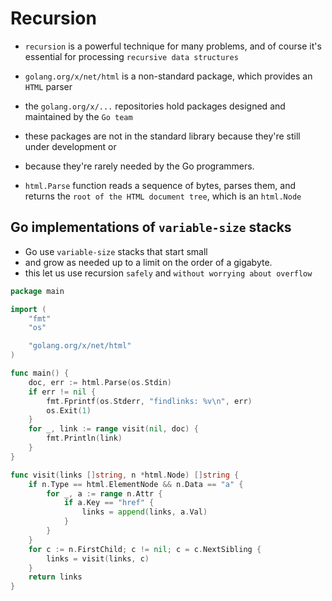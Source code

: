 # Recursion

- `recursion` is a powerful technique for many problems, and of course it's essential for processing `recursive data structures`

- `golang.org/x/net/html` is a non-standard package, which provides an `HTML` parser
- the `golang.org/x/...` repositories hold packages designed and maintained by the `Go team`
- these packages are not in the standard library because they're still under development or 
- because they're rarely needed by the Go programmers.

- `html.Parse` function reads a sequence of bytes, parses them, and returns the `root of the HTML document tree`, which is an `html.Node`

## Go implementations of `variable-size` stacks

- Go use `variable-size` stacks that start small
- and grow as needed up to a limit on the order of a gigabyte.
- this let us use recursion `safely` and `without worrying about overflow`

```go
package main

import (
	"fmt"
	"os"

	"golang.org/x/net/html"
)

func main() {
	doc, err := html.Parse(os.Stdin)
	if err != nil {
		fmt.Fprintf(os.Stderr, "findlinks: %v\n", err)
		os.Exit(1)
	}
	for _, link := range visit(nil, doc) {
		fmt.Println(link)
	}
}

func visit(links []string, n *html.Node) []string {
	if n.Type == html.ElementNode && n.Data == "a" {
		for _, a := range n.Attr {
			if a.Key == "href" {
				links = append(links, a.Val)
			}
		}
	}
	for c := n.FirstChild; c != nil; c = c.NextSibling {
		links = visit(links, c)
	}
	return links
}
```
